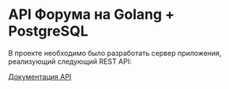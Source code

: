 # API Форума на Golang + PostgreSQL

В проекте необходимо было разработать сервер приложения, реализующий следующий REST API:

[Документация API](https://app.swaggerhub.com/apis/tr0llex/DB-Forum-API/)